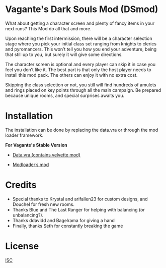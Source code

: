 # Vagante's Dark Souls Mod (DSmod)

What about getting a character screen and plenty of fancy items in your next runs? This Mod do all that and more. 

Upon reaching the first intermission, there will be a character selection stage where you pick your initial class set ranging from knights to clerics and pyromancers. This won’t tell you how you end your adventure, being that still up to you, but surely it will give some directions. 

The character screen is optional and every player can skip it in case you feel you don’t like it. The best part is that only the host player needs to install this mod pack. The others can enjoy it with no extra cost.

Skipping the class selection or not, you still will find hundreds of amulets and rings placed on key points through all the main campaign. Be prepared because unique rooms, and special surprises awaits you. 

# Installation
The installation can be done by replacing the data.vra or through the mod loader framework. 

**For Vagante's Stable Version**

- [Data.vra (contains velvette mod)](https://www.passdropit.com/download/go/6b9I1YD8)

- [Modloader’s mod](https://www.passdropit.com/download/go/t2phrPHA)

# Credits
- Special thanks to Krystal and arifallen23 for custom designs, and Douchel for fresh new rooms. 
- Thanks Blue and The Last Ranger for helping with balancing (or unbalancing?).
- Thanks ddavidd and Bagelrama for giving a hand
- Finally, thanks Seth for constantly breaking the game

# License
[ISC](https://choosealicense.com/licenses/isc/)
